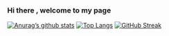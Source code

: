 ### Hi there , welcome to my page

<!--
**wyclffe/wyclffe** is a ✨ _special_ ✨ repository because its `README.md` (this file) appears on your GitHub profile.

Here are some ideas to get you started:

- 🔭 I’m currently working on ...
- 🌱 I’m currently learning ...
- 👯 I’m looking to collaborate on ...
- 🤔 I’m looking for help with ...
- 💬 Ask me about ...
- 📫 How to reach me: ...
- 😄 Pronouns: ...
- ⚡ Fun fact: ...
-->
[![Anurag’s github stats](https://github-readme-stats.vercel.app/api?username=wyclffe)](https://github.com/wyclffe)
[![Top Langs](https://github-readme-stats.vercel.app/api/top-langs/?username=wyclffe&layout=compact)](https://github.com/wyclffe)
[![GitHub Streak](https://streak-stats.demolab.com/?user=wyclffe&theme=dark)](https://git.io/streak-stats)
